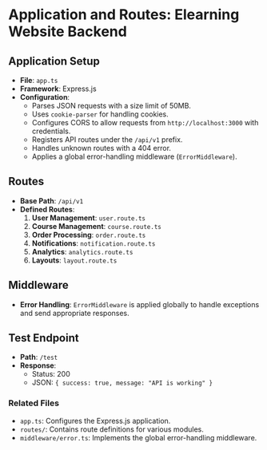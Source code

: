 # Application and Routes: Elearning Website Backend

## Application Setup
- **File**: `app.ts`
- **Framework**: Express.js
- **Configuration**:
  - Parses JSON requests with a size limit of 50MB.
  - Uses `cookie-parser` for handling cookies.
  - Configures CORS to allow requests from `http://localhost:3000` with credentials.
  - Registers API routes under the `/api/v1` prefix.
  - Handles unknown routes with a 404 error.
  - Applies a global error-handling middleware (`ErrorMiddleware`).

## Routes
- **Base Path**: `/api/v1`
- **Defined Routes**:
  1. **User Management**: `user.route.ts`
  2. **Course Management**: `course.route.ts`
  3. **Order Processing**: `order.route.ts`
  4. **Notifications**: `notification.route.ts`
  5. **Analytics**: `analytics.route.ts`
  6. **Layouts**: `layout.route.ts`

## Middleware
- **Error Handling**: `ErrorMiddleware` is applied globally to handle exceptions and send appropriate responses.

## Test Endpoint
- **Path**: `/test`
- **Response**:
  - Status: 200
  - JSON: `{ success: true, message: "API is working" }`

### Related Files
- `app.ts`: Configures the Express.js application.
- `routes/`: Contains route definitions for various modules.
- `middleware/error.ts`: Implements the global error-handling middleware.
